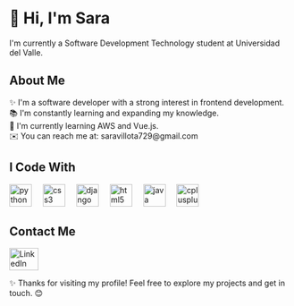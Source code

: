 <h1 align="left">👋 Hi, I'm Sara</h1>

<p align="left">I'm currently a Software Development Technology student at Universidad del Valle.</p>


<h2 align="left">About Me</h2>

<p align="left">
✨ I'm a software developer with a strong interest in frontend development.<br>
📚 I'm constantly learning and expanding my knowledge.<br>
🎯 I'm currently learning AWS and Vue.js.<br>
✉️ You can reach me at: saravillota729@gmail.com
</p>


<h2 align="left">I Code With</h2>

<div align="left">
  <img src="https://cdn.jsdelivr.net/gh/devicons/devicon/icons/python/python-original.svg" height="40" alt="python logo" />
  <img width="12" />
  <img src="https://cdn.jsdelivr.net/gh/devicons/devicon/icons/css3/css3-original.svg" height="40" alt="css3 logo" />
  <img width="12" />
  <img src="https://cdn.jsdelivr.net/gh/devicons/devicon/icons/django/django-plain.svg" height="40" alt="django logo" />
  <img width="12" />
  <img src="https://cdn.jsdelivr.net/gh/devicons/devicon/icons/html5/html5-original.svg" height="40" alt="html5 logo" />
  <img width="12" />
  <img src="https://cdn.jsdelivr.net/gh/devicons/devicon/icons/java/java-original.svg" height="40" alt="java logo" />
  <img width="12" />
  <img src="https://cdn.jsdelivr.net/gh/devicons/devicon/icons/cplusplus/cplusplus-original.svg" height="40" alt="cplusplus logo" />
</div>


<h2 align="left">Contact Me</h2>

<div align="left">
  <a href="https://www.linkedin.com/in/sarasinisterra" target="_blank">
    <img src="https://raw.githubusercontent.com/maurodesouza/profile-readme-generator/master/src/assets/icons/social/linkedin/default.svg" width="52" height="40" alt="LinkedIn logo" />
  </a>
</div>


<p align="left">✨ Thanks for visiting my profile! Feel free to explore my projects and get in touch. 😊</p>
